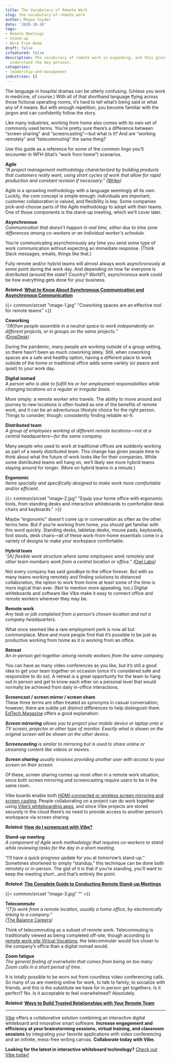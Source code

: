 ```yaml
---
title: The Vocabulary of Remote Work
slug: the-vocabulary-of-remote-work
author: Megan Snyder
date: '2020-10-26'
tags:
- Remote Meetings
- Stand-up
- Work From Home
draft: false
isfeatured: false
description: The vocabulary of remote work is expanding, and this glossary of remote work terminology is here to help you
  understand the key phrases.
categories:
- leadership-and-management
industries: []
---
```


The language in hospital dramas can be utterly confusing. (Unless you work in medicine, of course.) With all of that shorthand language flying across those fictional operating rooms, it’s hard to tell what’s being said or what any of it means. But with enough repetition, you become familiar with the jargon and can confidently follow the story.

Like many industries, working from home also comes with its own set of commonly used terms. You’re pretty sure there’s a difference between “screen sharing” and “screencasting”—but what is it? And are “working remotely” and “telecommuting” the same thing?

Use this guide as a reference for some of the common lingo you’ll encounter in WFH (that’s “work from home”) scenarios.

**Agile**  
*“A project management methodology characterized by building products that customers really want, using short cycles of work that allow for rapid production and constant revision if necessary.” (*[Wrike](https://www.wrike.com/project-management-guide/faq/what-is-agile-methodology-in-project-management/)*)*

Agile is a sprawling methodology with a language seemingly all its own. Luckily, the core concept is simple enough: individuals are important, customer collaboration is valued, and flexibility is key. Some companies pick-and-choose parts of the Agile methodology to adopt with their teams. One of those components is the stand-up meeting, which we’ll cover later.

**Asynchronous**  
*Communication that doesn’t happen in real time, either due to time zone differences among co-workers or an individual worker’s schedule.*

You’re communicating asynchronously any time you send some type of work communication without expecting an immediate response. (Think Slack messages, emails, things like that.) 

Fully remote and/or hybrid teams will almost always work asynchronously at some point during the work day. And depending on how far everyone is distributed (around the state? Country? World?), asynchronous work could be how everything gets done for your business.

***Related:* [What to Know About Synchronous Communication and Asynchronous Communication](https://vibe.us/blog/what-you-need-to-know-about-synchronous-and-asynchronous-communication)**

{{< common/srcset "image-1.jpg" "Coworking spaces are an effective tool for remote teams" >}}

**Coworking**  
*“[W]hen people assemble in a neutral space to work independently on different projects, or in groups on the same projects.”*  
*(*[DropDesk](https://drop-desk.com/what-is-coworking)*)*

During the pandemic, many people are working outside of a group setting, so there hasn’t been as much coworking lately. Still, when coworking spaces are a safe and healthy option, having a different place to work outside of the home or traditional office adds some variety (or peace and quiet) to your work day.

**Digital nomad**  
*A person who is able to fulfill his or her employment responsibilities while changing locations on a regular or irregular basis.*

More simply: a remote worker who travels. The ability to move around and journey to new locations is often touted as one of the benefits of remote work, and it can be an adventurous lifestyle choice for the right person. Things to consider, though: consistently finding reliable wi-fi.

**Distributed team**  
*A group of employees working at different remote locations—not at a central headquarters—for the same company.*

Many people who used to work at traditional offices are suddenly working as part of a newly distributed team. This change has given people time to think about what the future of work looks like for their companies. While some distributed teams will hang on, we’ll likely see more hybrid teams staying around for longer. (More on hybrid teams in a minute.)

**Ergonomic**  
*Items specially and specifically designed to make work more comfortable and/or efficient.*

{{< common/srcset "image-2.jpg" "Equip your home office with ergonomic tools, from standing desks and interactive whiteboards to comfortable desk chairs and keyboards." >}}

Maybe “ergonomic” doesn’t come up in conversation as often as the other terms here. But if you’re working from home, you should get familiar with this word quickly. Standing desks, tabletop desks, mouse pads, keyboards, foot stools, desk chairs—all of these work-from-home essentials come in a variety of designs to make your workspace comfortable.

**Hybrid team**  
*“[A] flexible work structure where some employees work remotely and other team members work from a central location or office.” (*[Owl Labs](https://www.owllabs.com/blog/hybrid-team)*)*

Not every company has said goodbye to the office forever. But with so many teams working remotely and finding solutions to distanced collaboration, the option to work from home at least some of the time is more logical than ever. (Not to mention more appealing, too.) Digital whiteboards and software like Vibe make it easy to connect office and remote workers wherever they may be.

**Remote work**  
*Any task or job completed from a person’s chosen location and not a company headquarters.*

What once seemed like a rare employment perk is now all but commonplace. More and more people find that it’s possible to be just as productive working from home as it is working from an office.

**Retreat**  
*An in-person get-together among remote workers from the same company.*

You can have as many video conferences as you like, but it’s still a good idea to get your team together on occasion (once it’s considered safe and responsible to do so). A retreat is a great opportunity for the team to hang out in person and get to know each other on a personal level that would normally be achieved from daily in-office interactions.

**Screencast / screen mirror / screen share**  
These three terms are often treated as synonyms in casual conversation; however, there are subtle yet distinct differences to help distinguish them. [EdTech Magazine](https://edtechmagazine.com/higher/article/2019/09/screen-mirroring-screencasting-and-screen-sharing-higher-education-perfcon) offers a good explanation:

***Screen mirroring*** *allows you to project your mobile device or laptop onto a TV screen, projector or other type of monitor. Exactly what is shown on the original screen will be shown on the other device.*

***Screencasting*** *is similar to mirroring but is used to share online or streaming content like videos or movies.*

***Screen sharing*** *usually involves providing another user with access to your screen on their screen.*

Of these, screen sharing comes up most often in a remote work situation, since both screen mirroring and screencasting require users to be in the same room.

Vibe boards enable both [HDMI-connected or wireless screen mirroring and screen casting](https://knowledge.vibe.us/how-to-do-annotation). People collaborating on a project can do work together using [Vibe’s whiteboarding apps](https://knowledge.vibe.us/save-share-board), and since Vibe projects are stored securely in the cloud there’s no need to provide access to another person’s workspace via screen sharing.

***Related:* [How do I screencast with Vibe?](https://knowledge.vibe.us/screencasting)**

**Stand-up meeting**  
*A component of Agile work methodology that requires co-workers to stand while reviewing tasks for the day in a short meeting.*

“I’ll have a quick progress update for you at tomorrow’s stand-up.”  
Sometimes shortened to simply “standup,” this technique can be done both remotely or in-person. The gist of it is that if you’re standing, you’ll want to keep the meeting short…and that’s entirely the point.

***Related:* [The Complete Guide to Conducting Remote Stand-up Meetings](https://vibe.us/blog/the-complete-guide-to-conducting-remote-stand-up-meetings/)**

{{< common/srcset "image-3.jpg" "" >}}

**Telecommute**  
*“[T]o work from a remote location, usually a home office, by electronically linking to a company.”*  
*(*[The Balance Careers](https://www.thebalancecareers.com/telecommuting-terms-to-know-3542563)*)*

Think of telecommuting as a subset of remote work. Telecommuting is traditionally viewed as being completed off-site, though according to [remote work site Virtual Vocations](https://www.virtualvocations.com/blog/telecommuting-job-search-help/differences-working-remotely-telecommuting-working-home/), the telecommuter would live closer to the company’s office than a digital nomad would.

**Zoom fatigue**  
*The general feeling of overwhelm that comes from being on too many Zoom calls in a short period of time.*

It is totally possible to be worn out from countless video conferencing calls. So many of us are meeting online for work, to talk to family, to socialize with friends, and this is the substitute we have for in-person get togethers. Is it perfect? No. Is it acceptable to feel overwhelmed? Absolutely.

***Related:* [Ways to Build Trusted Relationships with Your Remote Team](https://vibe.us/blog/ways-to-build-trusted-relationships-with-your-remote-team/)**



---

[Vibe](https://vibe.us/) offers a collaborative solution combining an interactive digital whiteboard and innovative smart software. **Increase engagement and efficiency at your brainstorming sessions, virtual training, and classroom sessions** by integrating your favorite applications with video conferencing and an infinite, mess-free writing canvas. **Collaborate today with Vibe.**

**Looking for the latest in interactive whiteboard technology?** [Check out Vibe today!](https://vibe.us/order/)
